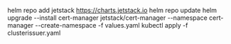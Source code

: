 helm repo add jetstack https://charts.jetstack.io
helm repo update
helm upgrade --install cert-manager jetstack/cert-manager --namespace cert-manager --create-namespace -f values.yaml
kubectl apply -f clusterissuer.yaml
